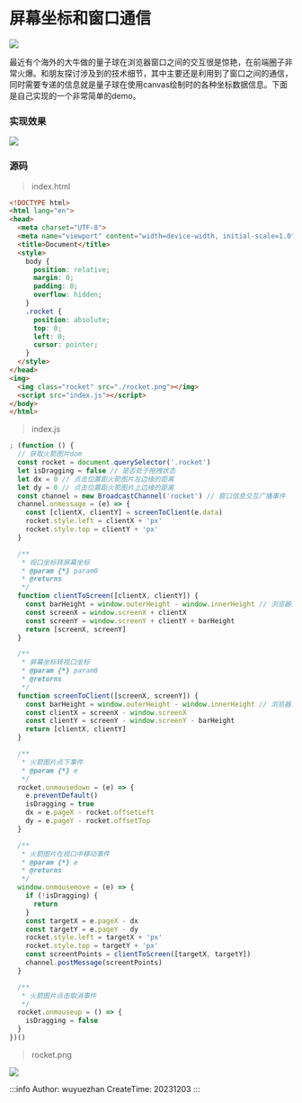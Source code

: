 # 屏幕坐标和窗口通信
[![](https://cdn.jsdelivr.net/gh/andy7076/static_assets/images/Snipaste_2023-12-05_09-47-09.png)](https://cdn.jsdelivr.net/gh/andy7076/static_assets/images/94_1701615577.mp4)

最近有个海外的大牛做的量子球在浏览器窗口之间的交互很是惊艳，在前端圈子非常火爆。和朋友探讨涉及到的技术细节，其中主要还是利用到了窗口之间的通信，同时需要专递的信息就是量子球在使用canvas绘制时的各种坐标数据信息。下面是自己实现的一个非常简单的demo。

### 实现效果
[![](https://cdn.loom.com/sessions/thumbnails/2e0770b79f574ab09e8a38abcfab4059-with-play.gif)](https://www.loom.com/share/2e0770b79f574ab09e8a38abcfab4059)

### 源码
> index.html
```html
<!DOCTYPE html>
<html lang="en">
<head>
  <meta charset="UTF-8">
  <meta name="viewport" content="width=device-width, initial-scale=1.0">
  <title>Document</title>
  <style>
    body {
      position: relative;
      margin: 0;
      padding: 0;
      overflow: hidden;
    }
    .rocket {
      position: absolute;
      top: 0;
      left: 0;
      cursor: pointer;
    }
  </style>
</head>
<img>
  <img class="rocket" src="./rocket.png"></img>
  <script src="index.js"></script>
</body>
</html>
  ```
> index.js
```js
; (function () {
  // 获取火箭图片dom
  const rocket = document.querySelector('.rocket')
  let isDragging = false // 是否处于拖拽状态
  let dx = 0 // 点击位置距火箭图片左边缘的距离
  let dy = 0 // 点击位置距火箭图片上边缘的距离
  const channel = new BroadcastChannel('rocket') // 窗口信息交互广播事件
  channel.onmessage = (e) => {
    const [clientX, clientY] = screenToClient(e.data)
    rocket.style.left = clientX + 'px'
    rocket.style.top = clientY + 'px'
  }

  /**
   * 视口坐标转屏幕坐标
   * @param {*} param0 
   * @returns 
   */
  function clientToScreen([clientX, clientY]) {
    const barHeight = window.outerHeight - window.innerHeight // 浏览器工具栏高度
    const screenX = window.screenX + clientX
    const screenY = window.screenY + clientY + barHeight
    return [screenX, screenY]
  }

  /**
   * 屏幕坐标转视口坐标
   * @param {*} param0 
   * @returns 
   */
  function screenToClient([screenX, screenY]) {
    const barHeight = window.outerHeight - window.innerHeight // 浏览器工具栏高度
    const clientX = screenX - window.screenX
    const clientY = screenY - window.screenY - barHeight
    return [clientX, clientY]
  }

  /**
   * 火箭图片点下事件
   * @param {*} e 
   */
  rocket.onmousedown = (e) => {
    e.preventDefault()
    isDragging = true
    dx = e.pageX - rocket.offsetLeft
    dy = e.pageY - rocket.offsetTop
  }

  /**
   * 火箭图片在视口中移动事件
   * @param {*} e 
   * @returns 
   */
  window.onmousemove = (e) => {
    if (!isDragging) {
      return
    }
    const targetX = e.pageX - dx
    const targetY = e.pageY - dy
    rocket.style.left = targetX + 'px'
    rocket.style.top = targetY + 'px'
    const screentPoints = clientToScreen([targetX, targetY])
    channel.postMessage(screentPoints)
  }

  /**
   * 火箭图片点击取消事件
   */
  rocket.onmouseup = () => {
    isDragging = false
  }
})()
```
> rocket.png

![](https://cdn.jsdelivr.net/gh/andy7076/static_assets/images/rocket.png)

:::info
Author: wuyuezhan
CreateTime: 20231203
:::
